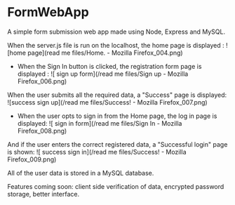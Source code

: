 # FormWebApp
A simple form submission web app made using Node, Express and MySQL.

When the server.js file is run on the localhost, the home page is displayed :
![home page](read me files/Home. - Mozilla Firefox_004.png)

- When the Sign In button is clicked, the registration form page is displayed :
![ sign up form](/read me files/Sign up - Mozilla Firefox_006.png)

When the user submits all the required data, a "Success" page is displayed:
![success sign up](/read me files/Success! - Mozilla Firefox_007.png)

- When the user opts to sign in from the Home page, the log in page is displayed:
![ sign in form](/read me files/Sign In - Mozilla Firefox_008.png)

And if the user enters the correct registered data, a "Successful login" page is shown:
![ success sign in](/read me files/Success! - Mozilla Firefox_009.png) 

All of the user data is stored in a MySQL database. 

Features coming soon: client side verification of data, encrypted password storage, better interface.
